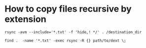 # How to copy files recursive by extension

```
rsync -avm --include='*.txt' -f 'hide,! */' . /destination_dir
```

```
find .  -name '*.txt' -exec rsync -R {} path/to/dext \;
```
